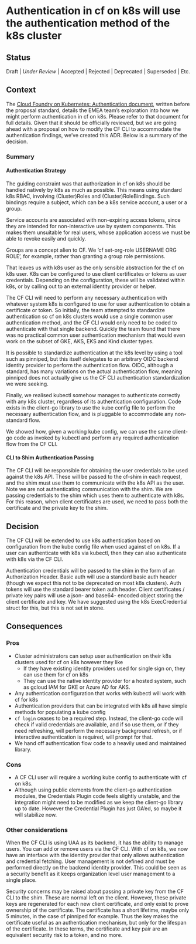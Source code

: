 # Authentication in cf on k8s will use the authentication method of the k8s cluster

## Status

Draft | *Under Review* | Accepted | Rejected | Deprecated | Superseded | Etc.

## Context

The [Cloud Foundry on Kubernetes: Authentication document](https://docs.google.com/document/u/0/d/1va6sE5uRi_iwGx5nzBcar145_jHq81i9SpwvpUdmsBA/edit), written before the proposal standard, details the EMEA team’s exploration into how we might perform authentication in cf on k8s.
Please refer to that document for full details.
Given that it should be officially reviewed, but we are going ahead with a proposal on how to modify the CF CLI to accommodate the authentication findings, we’ve created this ADR.
Below is a summary of the decision.

### Summary

#### Authentication Strategy

The guiding constraint was that authorization in cf on k8s should be handled natively by k8s as much as possible.
This means using standard k8s RBAC, involving (Cluster)Roles and (Cluster)RoleBindings.
Such bindings require a subject, which can be a k8s service account, a user or a group.

Service accounts are associated with non-expiring access tokens, since they are intended for non-interactive use by system components.
This makes them unsuitable for real users, whose application access we must be able to revoke easily and quickly.

Groups are a concept alien to CF.
We ‘cf set-org-role USERNAME ORG ROLE’, for example, rather than granting a group role permissions.

That leaves us with k8s user as the only sensible abstraction for the cf on k8s user.
K8s can be configured to use client certificates or tokens as user credentials.
Depending on the configuration, these will be validated within k8s, or by calling out to an external identity provider or helper.

The CF CLI will need to perform any necessary authentication with whatever system k8s is configured to use for user authentication to obtain a certificate or token.
So initially, the team attempted to standardize authentication so cf on k8s clusters would use a single common user authentication method, and the CF CLI would only need to be coded to authenticate with that single backend.
Quickly the team found that there was no practical common user authentication mechanism that would even work on the subset of GKE, AKS, EKS and Kind cluster types.

It is possible to standardize authentication at the k8s level by using a tool such as pinniped, but this itself delegates to an arbitrary OIDC backend identity provider to perform the authentication flow.
OIDC, although a standard, has many variations on the actual authentication flow, meaning pinniped does not actually give us the CF CLI authentication standardization we were seeking.

Finally, we realised kubectl somehow manages to authenticate correctly with any k8s cluster, regardless of its authentication configuration.
Code exists in the client-go library to use the kube config file to perform the necessary authentication flow, and is pluggable to accommodate any non-standard flow.

We showed how, given a working kube config, we can use the same client-go code as invoked by kubectl and perform any required authentication flow from the CF CLI.

#### CLI to Shim Authentication Passing

The CF CLI will be responsible for obtaining the user credentials to be used against the k8s API.
These will be passed to the cf-shim in each request, and the shim must use them to communicate with the k8s API as the user.
Note we are not authenticating communication with the shim.
We are passing credentials to the shim which uses them to authenticate with k8s.
For this reason, when client certificates are used, we need to pass both the certificate and the private key to the shim.

## Decision

The CF CLI will be extended to use k8s authentication based on configuration from the kube config file when used against cf on k8s.
If a user can authenticate with k8s via kubectl, then they can also authenticate with k8s via the CF CLI.

Authentication credentials will be passed to the shim in the form of an Authorization Header.
Basic auth will use a standard basic auth header (though we expect this not to be deprecated on most k8s clusters).
Auth tokens will use the standard bearer token auth header.
Client certificates / private key pairs will use a json- and base64- encoded object storing the client certificate and key.
We have suggested using the k8s ExecCredential struct for this, but this is not set in stone.

## Consequences

### Pros

- Cluster administrators can setup user authentication on their k8s clusters used for cf on k8s however they like
    - If they have existing identity providers used for single sign on, they can use them for cf on k8s
    - They can use the native identity provider for a hosted system, such as gcloud IAM for GKE or Azure AD for AKS.
- Any authentication configuration that works with kubectl will work with cf for k8s
- Authentication providers that can be integrated with k8s all have simple methods for populating a kube config
- `cf login` ceases to be a required step.
  Instead, the client-go code will check if valid credentials are available, and if so use them, or if they need refreshing, will perform the necessary background refresh, or if interactive authentication is required, will prompt for that.
- We hand off authentication flow code to a heavily used and maintained library.

### Cons

- A CF CLI user will require a working kube config to authenticate with cf on k8s.
- Although using public elements from the client-go authentication modules, the Credentials Plugin code feels slightly unstable, and the integration might need to be modified as we keep the client-go library up to date.
  However the Credential Plugin has just GA’ed, so maybe it will stabilize now.

### Other considerations

When the CF CLI is using UAA as its backend, it has the ability to manage users.
You can add or remove users via the CF CLI.
With cf on k8s, we now have an interface with the identity provider that only allows authentication and credential fetching.
User management is not defined and must be performed directly on the backend identity provider.
This could be seen as a security benefit as it keeps organization level user management to a single place.

Security concerns may be raised about passing a private key from the CF CLI to the shim.
These are normal left on the client.
However, these private keys are regenerated for each new client certificate, and only exist to prove ownership of the certificate.
The certificate has a short lifetime, maybe only 5 minutes, in the case of pinniped for example.
Thus the key makes the certificate useful as an authentication mechanism, but only for the lifespan of the certificate.
In these terms, the certificate and key pair are an equivalent security risk to a token, and no more.
